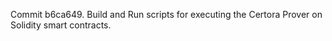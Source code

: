 Commit b6ca649.                    Build and Run scripts for executing the Certora Prover on Solidity smart contracts.